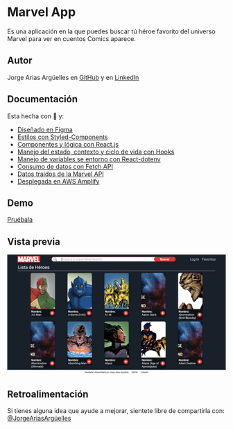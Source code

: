 
# Marvel App

Es una aplicación en la que puedes buscar tú héroe favorito del universo Marvel para ver en cuentos Comics aparece.

## Autor

Jorge Arias Argüelles en [GitHub](https://github.com/jorgearguellles) y en
[LinkedIn](https://www.linkedin.com/in/jorgeariasarguelles/)

  
## Documentación

Esta hecha con :green_heart: y:

* [Diseñado en Figma](https://www.figma.com)
* [Estilos con Styled-Components](https://styled-components.com)
* [Componentes y lógica con React.js](https://es.reactjs.org)
* [Manejo del estado, contexto y ciclo de vida con Hooks](https://es.reactjs.org/docs/hooks-intro.html)
* [Manejo de variables se entorno con React-dotenv](https://www.npmjs.com/package/react-dotenv)
* [Consumo de datos con Fetch API](https://developer.mozilla.org/es/docs/Web/API/Fetch_API)
* [Datos traidos de la Marvel API](https://www.marvel.com)
* [Desplegada en AWS Amplify](https://aws.amazon.com)

  
## Demo

[Pruébala](...)

  
## Vista previa

![App Screenshot](https://github.com/jorgearguellles/marvelApp/blob/main/src/img/screenShot.png)

 
 ## Retroalimentación

Si tienes alguna idea que ayude a mejorar, sientete libre de compartirla con: [@JorgeAriasArgüelles](https://www.linkedin.com/in/jorgeariasarguelles/) 
